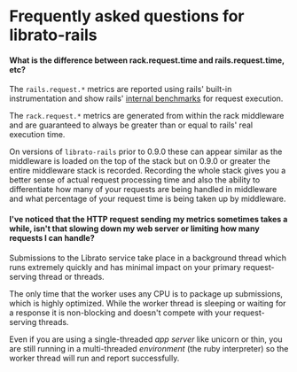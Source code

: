 # Frequently asked questions for librato-rails

#### What is the difference between rack.request.time and rails.request.time, etc?

The `rails.request.*` metrics are reported using rails' built-in instrumentation and show rails' [internal benchmarks](http://edgeguides.rubyonrails.org/active_support_instrumentation.html) for request execution.

The `rack.request.*` metrics are generated from within the rack middleware and are guaranteed to always be greater than or equal to rails' real execution time.

On versions of `librato-rails` prior to 0.9.0 these can appear similar as the middleware is loaded on the top of the stack but on 0.9.0 or greater the entire middleware stack is recorded. Recording the whole stack gives you a better sense of actual request processing time and also the ability to differentiate how many of your requests are being handled in middleware and what percentage of your request time is being taken up by middleware.

#### I've noticed that the HTTP request sending my metrics sometimes takes a while, isn't that slowing down my web server or limiting how many requests I can handle?

Submissions to the Librato service take place in a background thread which runs extremely quickly and has minimal impact on your primary request-serving thread or threads.

The only time that the worker uses any CPU is to package up submissions, which is highly optimized. While the worker thread is sleeping or waiting for a response it is non-blocking and doesn't compete with your request-serving threads.

Even if you are using a single-threaded _app server_ like unicorn or thin, you are still running in a multi-threaded _environment_ (the ruby interpreter) so the worker thread will run and report successfully.
